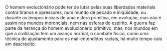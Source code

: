 ﻿O homem evolucionário pode ter de lutar pelas suas liberdades materiais contra tiranos e opressores, num mundo de pecado e iniqüidade; ou durante os tempos iniciais de uma esfera primitiva, em evolução; mas não é assim nos mundos moronciais, nem nas esferas do espírito. A guerra faz parte da herança do homem evolucionário primitivo, mas, nos mundos em que a civilização tem um avanço normal, o combate físico, como uma técnica de ajustamento para os mal-entendidos raciais, há muito tempo caiu em descrédito.